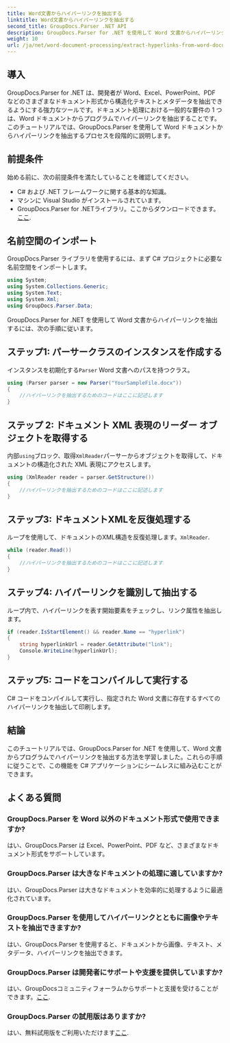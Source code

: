 ```yaml
---
title: Word文書からハイパーリンクを抽出する
linktitle: Word文書からハイパーリンクを抽出する
second_title: GroupDocs.Parser .NET API
description: GroupDocs.Parser for .NET を使用して Word 文書からハイパーリンクを抽出する方法を学習します。コード例を使用したステップバイステップ ガイド。
weight: 10
url: /ja/net/word-document-processing/extract-hyperlinks-from-word-document/
---
```

## 導入
GroupDocs.Parser for .NET は、開発者が Word、Excel、PowerPoint、PDF などのさまざまなドキュメント形式から構造化テキストとメタデータを抽出できるようにする強力なツールです。ドキュメント処理における一般的な要件の 1 つは、Word ドキュメントからプログラムでハイパーリンクを抽出することです。このチュートリアルでは、GroupDocs.Parser を使用して Word ドキュメントからハイパーリンクを抽出するプロセスを段階的に説明します。
## 前提条件
始める前に、次の前提条件を満たしていることを確認してください。
- C# および .NET フレームワークに関する基本的な知識。
- マシンに Visual Studio がインストールされています。
-  GroupDocs.Parser for .NETライブラリ。ここからダウンロードできます。[ここ](https://releases.groupdocs.com/parser/net/).
## 名前空間のインポート
GroupDocs.Parser ライブラリを使用するには、まず C# プロジェクトに必要な名前空間をインポートします。
```csharp
using System;
using System.Collections.Generic;
using System.Text;
using System.Xml;
using GroupDocs.Parser.Data;
```
GroupDocs.Parser for .NET を使用して Word 文書からハイパーリンクを抽出するには、次の手順に従います。
## ステップ1: パーサークラスのインスタンスを作成する
インスタンスを初期化する`Parser` Word 文書へのパスを持つクラス。
```csharp
using (Parser parser = new Parser("YourSampleFile.docx"))
{
    //ハイパーリンクを抽出するためのコードはここに記述します
}
```
## ステップ 2: ドキュメント XML 表現のリーダー オブジェクトを取得する
内部`using`ブロック、取得`XmlReader`パーサーからオブジェクトを取得して、ドキュメントの構造化された XML 表現にアクセスします。
```csharp
using (XmlReader reader = parser.GetStructure())
{
    //ハイパーリンクを抽出するためのコードはここに記述します
}
```
## ステップ3: ドキュメントXMLを反復処理する
ループを使用して、ドキュメントのXML構造を反復処理します。`XmlReader`.
```csharp
while (reader.Read())
{
    //ハイパーリンクを抽出するためのコードはここに記述します
}
```
## ステップ4: ハイパーリンクを識別して抽出する
ループ内で、ハイパーリンクを表す開始要素をチェックし、リンク属性を抽出します。
```csharp
if (reader.IsStartElement() && reader.Name == "hyperlink")
{
    string hyperlinkUrl = reader.GetAttribute("link");
    Console.WriteLine(hyperlinkUrl);
}
```
## ステップ5: コードをコンパイルして実行する
C# コードをコンパイルして実行し、指定された Word 文書に存在するすべてのハイパーリンクを抽出して印刷します。
## 結論
このチュートリアルでは、GroupDocs.Parser for .NET を使用して、Word 文書からプログラムでハイパーリンクを抽出する方法を学習しました。これらの手順に従うことで、この機能を C# アプリケーションにシームレスに組み込むことができます。

## よくある質問
### GroupDocs.Parser を Word 以外のドキュメント形式で使用できますか?
はい、GroupDocs.Parser は Excel、PowerPoint、PDF など、さまざまなドキュメント形式をサポートしています。
### GroupDocs.Parser は大きなドキュメントの処理に適していますか?
はい、GroupDocs.Parser は大きなドキュメントを効率的に処理するように最適化されています。
### GroupDocs.Parser を使用してハイパーリンクとともに画像やテキストを抽出できますか?
はい、GroupDocs.Parser を使用すると、ドキュメントから画像、テキスト、メタデータ、ハイパーリンクを抽出できます。
### GroupDocs.Parser は開発者にサポートや支援を提供していますか?
はい、GroupDocsコミュニティフォーラムからサポートと支援を受けることができます。[ここ](https://forum.groupdocs.com/c/parser/17).
### GroupDocs.Parser の試用版はありますか?
はい、無料試用版をご利用いただけます[ここ](https://releases.groupdocs.com/).